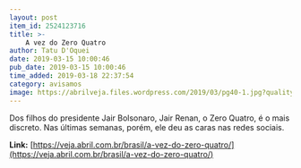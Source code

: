 ```yaml
---
layout: post
item_id: 2524123716
title: >-
    A vez do Zero Quatro
author: Tatu D'Oquei
date: 2019-03-15 10:00:46
pub_date: 2019-03-15 10:00:46
time_added: 2019-03-18 22:37:54
category: avisamos
image: https://abrilveja.files.wordpress.com/2019/03/pg40-1.jpg?quality=70&strip=info&w=680&h=453&crop=1
---
```


Dos filhos do presidente Jair Bolsonaro, Jair Renan, o Zero Quatro, é o mais discreto. Nas últimas semanas, porém, ele deu as caras nas redes sociais.

**Link:** [https://veja.abril.com.br/brasil/a-vez-do-zero-quatro/](https://veja.abril.com.br/brasil/a-vez-do-zero-quatro/)

